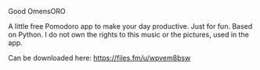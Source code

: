 Good OmensORO

A little free Pomodoro app to make your day productive.
Just for fun.
Based on Python. 
I do not own the rights to this music or the pictures, used in the app. 


Can be downloaded here: https://files.fm/u/wpvem8bsw
